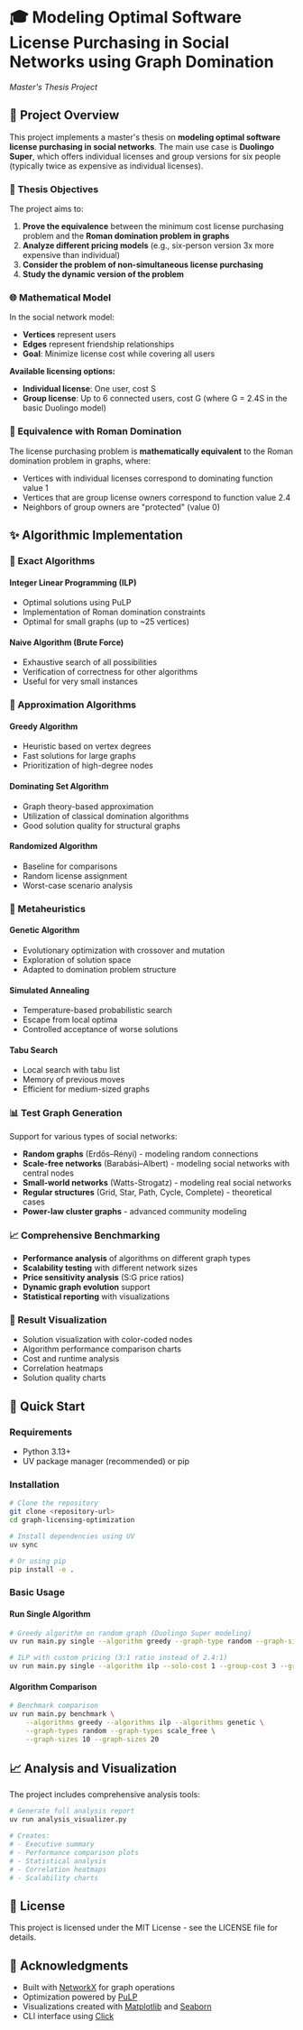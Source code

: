 # 🎓 Modeling Optimal Software License Purchasing in Social Networks using Graph Domination

_Master's Thesis Project_

## 📖 Project Overview

This project implements a master's thesis on **modeling optimal software license purchasing in social networks**. The main use case is **Duolingo Super**, which offers individual licenses and group versions for six people (typically twice as expensive as individual licenses).

### 🎯 Thesis Objectives

The project aims to:

1. **Prove the equivalence** between the minimum cost license purchasing problem and the **Roman domination problem in graphs**
2. **Analyze different pricing models** (e.g., six-person version 3x more expensive than individual)
3. **Consider the problem of non-simultaneous license purchasing**
4. **Study the dynamic version of the problem**

### 🌐 Mathematical Model

In the social network model:

- **Vertices** represent users
- **Edges** represent friendship relationships
- **Goal**: Minimize license cost while covering all users

**Available licensing options:**

- **Individual license**: One user, cost S
- **Group license**: Up to 6 connected users, cost G (where G = 2.4S in the basic Duolingo model)

### 🔬 Equivalence with Roman Domination

The license purchasing problem is **mathematically equivalent** to the Roman domination problem in graphs, where:

- Vertices with individual licenses correspond to dominating function value 1
- Vertices that are group license owners correspond to function value 2.4
- Neighbors of group owners are "protected" (value 0)

## ✨ Algorithmic Implementation

### 🔬 Exact Algorithms

#### **Integer Linear Programming (ILP)**

- Optimal solutions using PuLP
- Implementation of Roman domination constraints
- Optimal for small graphs (up to ~25 vertices)

#### **Naive Algorithm (Brute Force)**

- Exhaustive search of all possibilities
- Verification of correctness for other algorithms
- Useful for very small instances

### 🎯 Approximation Algorithms

#### **Greedy Algorithm**

- Heuristic based on vertex degrees
- Fast solutions for large graphs
- Prioritization of high-degree nodes

#### **Dominating Set Algorithm**

- Graph theory-based approximation
- Utilization of classical domination algorithms
- Good solution quality for structural graphs

#### **Randomized Algorithm**

- Baseline for comparisons
- Random license assignment
- Worst-case scenario analysis

### 🧬 Metaheuristics

#### **Genetic Algorithm**

- Evolutionary optimization with crossover and mutation
- Exploration of solution space
- Adapted to domination problem structure

#### **Simulated Annealing**

- Temperature-based probabilistic search
- Escape from local optima
- Controlled acceptance of worse solutions

#### **Tabu Search**

- Local search with tabu list
- Memory of previous moves
- Efficient for medium-sized graphs

### 📊 Test Graph Generation

Support for various types of social networks:

- **Random graphs** (Erdős–Rényi) - modeling random connections
- **Scale-free networks** (Barabási–Albert) - modeling social networks with central nodes
- **Small-world networks** (Watts-Strogatz) - modeling real social networks
- **Regular structures** (Grid, Star, Path, Cycle, Complete) - theoretical cases
- **Power-law cluster graphs** - advanced community modeling

### 📈 Comprehensive Benchmarking

- **Performance analysis** of algorithms on different graph types
- **Scalability testing** with different network sizes
- **Price sensitivity analysis** (S:G price ratios)
- **Dynamic graph evolution** support
- **Statistical reporting** with visualizations

### 🎨 Result Visualization

- Solution visualization with color-coded nodes
- Algorithm performance comparison charts
- Cost and runtime analysis
- Correlation heatmaps
- Solution quality charts

## 🚀 Quick Start

### Requirements

- Python 3.13+
- UV package manager (recommended) or pip

### Installation

```bash
# Clone the repository
git clone <repository-url>
cd graph-licensing-optimization

# Install dependencies using UV
uv sync

# Or using pip
pip install -e .
```

### Basic Usage

#### Run Single Algorithm

```bash
# Greedy algorithm on random graph (Duolingo Super modeling)
uv run main.py single --algorithm greedy --graph-type random --graph-size 20

# ILP with custom pricing (3:1 ratio instead of 2.4:1)
uv run main.py single --algorithm ilp --solo-cost 1 --group-cost 3 --graph-size 15
```

#### Algorithm Comparison

```bash
# Benchmark comparison
uv run main.py benchmark \
    --algorithms greedy --algorithms ilp --algorithms genetic \
    --graph-types random --graph-types scale_free \
    --graph-sizes 10 --graph-sizes 20
```

## 📈 Analysis and Visualization

The project includes comprehensive analysis tools:

```bash
# Generate full analysis report
uv run analysis_visualizer.py

# Creates:
# - Executive summary
# - Performance comparison plots
# - Statistical analysis
# - Correlation heatmaps
# - Scalability charts
```

## 📝 License

This project is licensed under the MIT License - see the LICENSE file for details.

## 🙏 Acknowledgments

- Built with [NetworkX](https://networkx.org/) for graph operations
- Optimization powered by [PuLP](https://pypi.org/project/PuLP/)
- Visualizations created with [Matplotlib](https://matplotlib.org/) and [Seaborn](https://seaborn.pydata.org/)
- CLI interface using [Click](https://click.palletsprojects.com/)

